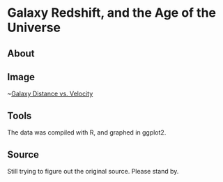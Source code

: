 # Galaxy Redshift, and the Age of the Universe

## About



## Image

~[Galaxy Distance vs. Velocity](https://raw.githubusercontent.com/zonination/galaxies/master/galaxies.png)

## Tools

The data was compiled with R, and graphed in ggplot2.

## Source

Still trying to figure out the original source. Please stand by.
